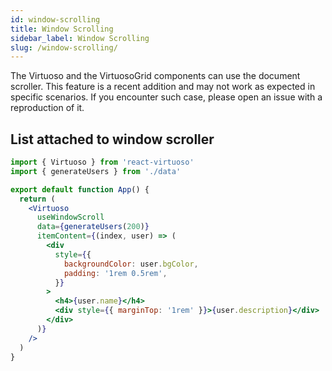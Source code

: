 ```yaml
---
id: window-scrolling
title: Window Scrolling
sidebar_label: Window Scrolling
slug: /window-scrolling/
---
```


The Virtuoso and the VirtuosoGrid components can use the document scroller.
This feature is a recent addition and may not work as expected in specific scenarios.
If you encounter such case, please open an issue with a reproduction of it.

## List attached to window scroller

```jsx live include-data
import { Virtuoso } from 'react-virtuoso'
import { generateUsers } from './data'

export default function App() {
  return (
    <Virtuoso
      useWindowScroll
      data={generateUsers(200)}
      itemContent={(index, user) => (
        <div
          style={{
            backgroundColor: user.bgColor,
            padding: '1rem 0.5rem',
          }}
        >
          <h4>{user.name}</h4>
          <div style={{ marginTop: '1rem' }}>{user.description}</div>
        </div>
      )}
    />
  )
}
```
